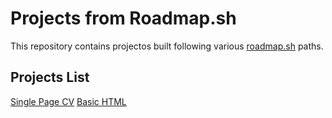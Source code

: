 # Projects from Roadmap.sh
This repository contains projectos built following various [roadmap.sh](https://roadmap.sh/) paths.

## Projects List
[Single Page CV](https://roadmap.sh/projects/single-page-cv)
[Basic HTML](https://roadmap.sh/projects/basic-html-website)
